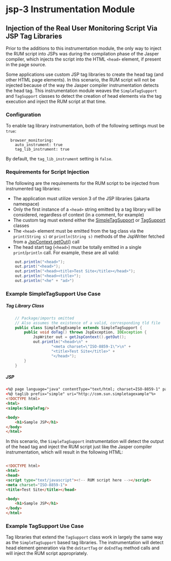 # jsp-3 Instrumentation Module

## Injection of the Real User Monitoring Script Via JSP Tag Libraries
Prior to the additions to this instrumentation module, the only way to inject the RUM script into JSPs was during the 
compilation phase of the Jasper compiler, which injects the script into the HTML `<head>` element, if present in the page
source.

Some applications use custom JSP tag libraries to create the head tag (and other HTML page elements). In this scenario, the
RUM script will not be injected because of the way the Jasper compiler instrumentation detects the head tag. This
instrumentation module weaves the `SimpleTagSupport` and `TagSupport` classes to detect the creation of head elements via the
tag execution and inject the RUM script at that time.

### Configuration
To enable tag library instrumentation, both of the following settings must be `true`:
```
  browser_monitoring:
    auto_instrument: true
    tag_lib_instrument: true
```

By default, the `tag_lib_instrument` setting is `false`.

### Requirements for Script Injection
The following are the requirements for the RUM script to be injected from instrumented tag libraries:
- The application must utilize version 3 of the JSP libraries (jakarta namespace)
- Only the first instance of a `<head>` string emitted by a tag library will be considered, regardless of context (in a comment, for example)
- The custom tag must extend either the [SimpleTagSupport](https://jakarta.ee/specifications/pages/3.0/apidocs/jakarta/servlet/jsp/tagext/simpletagsupport) or 
[TagSupport](https://jakarta.ee/specifications/pages/3.0/apidocs/jakarta/servlet/jsp/tagext/tagsupport) classes
- The `<head>` element must be emitted from the tag class via the `print(String s)` or `println(String s)` methods of the JspWriter
fetched from a [JspContext.getOut()](https://jakarta.ee/specifications/pages/3.0/apidocs/jakarta/servlet/jsp/jspcontext) call
- The head start tag (`<head>`) must be totally emitted in a single `print`/`println` call. For example, these are all valid:
```java
    out.println("<head>");
    out.print("<head>");
    out.println("<head><title>Test Site</title></head>");
    out.println("<head><title>");
    out.println("<he" + "ad>")
```

### Example SimpleTagSupport Use Case
##### Tag Library Class
```java
    // Package/imports omitted
    // Also assumes the existence of a valid, corresponding tld file
    public class SimpleTagExample extends SimpleTagSupport {
        public void doTag() throws JspException, IOException {
            JspWriter out = getJspContext().getOut();
            out.println("<head>\n" +
                    "<meta charset=\"ISO-8859-1\">\n" +
                    "<title>Test Site</title>" +
                    "</head>");
        }
    }
```

##### JSP
```html
<%@ page language="java" contentType="text/html; charset=ISO-8859-1" pageEncoding="ISO-8859-1"%>
<%@ taglib prefix="simple" uri="http://com.sun.simpletagexample"%>
<!DOCTYPE html>
<html>
<simple:SimpleTag/>

<body>
	<h1>Sample JSP</h1>
</body>
</html>
```

In this scenario, the `SimpleTagSupport` instrumentation will detect the output of the head tag and inject the RUM script
just like the Jasper compiler instrumentation, which will result in the following HTML:
```html

<!DOCTYPE html>
<html>
<head>
<script type="text/javascript"><!-- RUM script here --></script>
<meta charset="ISO-8859-1">
<title>Test Site</title></head>

<body>
    <h1>Sample JSP</h1>
</body>
</html>
```

### Example TagSupport Use Case
Tag libraries that extend the `TagSupport` class work in largely the same way as the `SimpleTagSupport` based tag libraries. The instrumentation 
will detect head element generation via the `doStartTag` or `doEndTag` method calls and will inject the RUM script appropriately.
